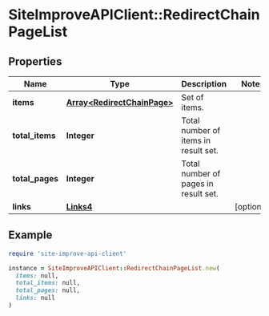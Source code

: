 # SiteImproveAPIClient::RedirectChainPageList

## Properties

| Name | Type | Description | Notes |
| ---- | ---- | ----------- | ----- |
| **items** | [**Array&lt;RedirectChainPage&gt;**](RedirectChainPage.md) | Set of items. |  |
| **total_items** | **Integer** | Total number of items in result set. |  |
| **total_pages** | **Integer** | Total number of pages in result set. |  |
| **links** | [**Links4**](Links4.md) |  | [optional] |

## Example

```ruby
require 'site-improve-api-client'

instance = SiteImproveAPIClient::RedirectChainPageList.new(
  items: null,
  total_items: null,
  total_pages: null,
  links: null
)
```

